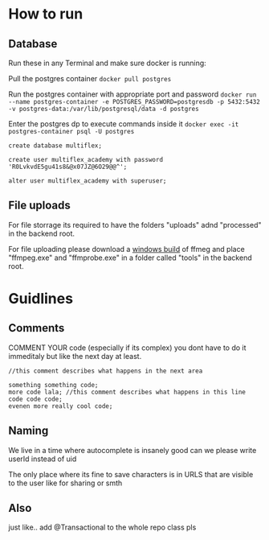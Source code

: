 # How to run

## Database

Run these in any Terminal and make sure docker is running:

Pull the postgres container `docker pull postgres`

Run the postgres container with appropriate port and password 
`docker run --name postgres-container -e POSTGRES_PASSWORD=postgresdb -p 5432:5432 -v postgres-data:/var/lib/postgresql/data -d postgres`

Enter the postgres dp to execute commands inside it `docker exec -it postgres-container psql -U postgres`

`create database multiflex;`

`create user multiflex_academy with password 'R0LvkvdE5gu41s8&@x07JZ@6O29@@^';`

`alter user multiflex_academy with superuser;`

## File uploads

For file storrage its required to have the folders "uploads" adnd "processed" in the backend root.

For file uploading please download a [windows build](https://github.com/BtbN/FFmpeg-Builds/releases) of ffmeg and place "ffmpeg.exe" and "ffmprobe.exe" in a folder called "tools" in the backend root.

# Guidlines

## Comments

COMMENT YOUR code (especially if its complex) you dont have to do it immeditaly but like the next day at least.

```
//this comment describes what happens in the next area

something something code;
more code lala; //this comment describes what happens in this line
code code code;
evenen more really cool code;
```

## Naming

We live in a time where autocomplete is insanely good can we please write userId instead of uid

The only place where its fine to save characters is in URLS that are visible to the user like for sharing or smth

## Also
just like.. add @Transactional to the whole repo class pls